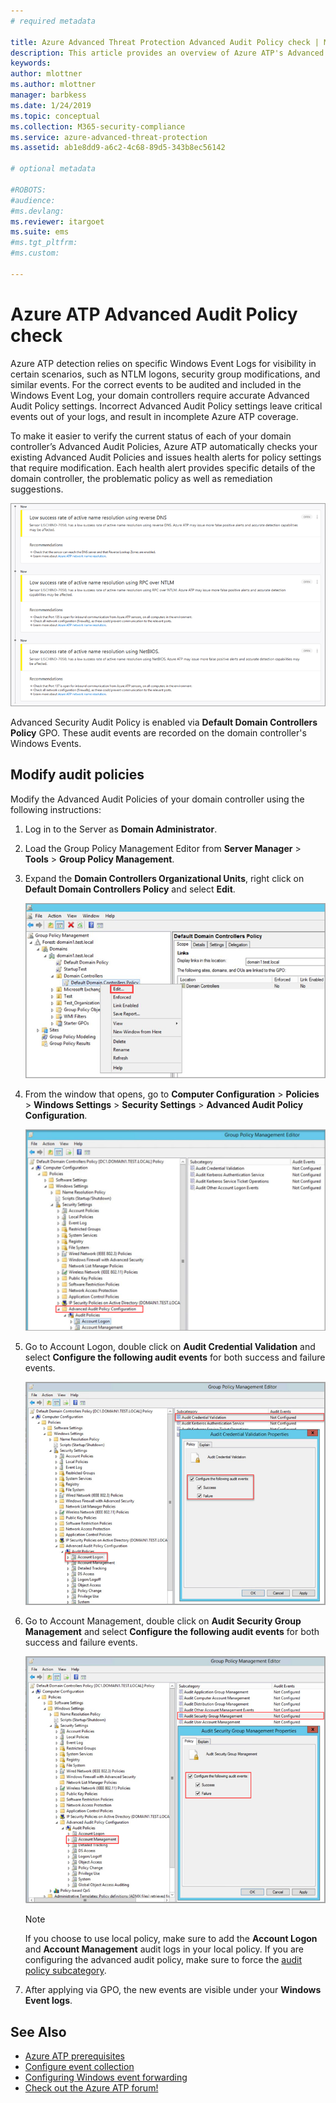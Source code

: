 ```yaml
---
# required metadata

title: Azure Advanced Threat Protection Advanced Audit Policy check | Microsoft Docs
description: This article provides an overview of Azure ATP's Advanced Audit Policy check.
keywords:
author: mlottner
ms.author: mlottner
manager: barbkess
ms.date: 1/24/2019
ms.topic: conceptual
ms.collection: M365-security-compliance
ms.service: azure-advanced-threat-protection
ms.assetid: ab1e8dd9-a6c2-4c68-89d5-343b8ec56142

# optional metadata

#ROBOTS:
#audience:
#ms.devlang:
ms.reviewer: itargoet
ms.suite: ems
#ms.tgt_pltfrm:
#ms.custom:

---
```



# Azure ATP Advanced Audit Policy check

Azure ATP detection relies on specific Windows Event Logs for visibility in certain scenarios, such as NTLM logons, security group modifications, and similar events. For the correct events to be audited and included in the Windows Event Log, your domain controllers require accurate Advanced Audit Policy settings. Incorrect Advanced Audit Policy settings leave critical events out of your logs, and result in incomplete Azure ATP coverage.

To make it easier to verify the current status of each of your domain controller’s Advanced Audit Policies, Azure ATP automatically checks your existing Advanced Audit Policies and issues health alerts for policy settings that require modification. Each health alert provides specific details of the domain controller, the problematic policy as well as remediation suggestions.

![Advanced Audit Policy Health Alert](media/atp-health-alert-audit-policy.png)


Advanced Security Audit Policy is enabled via **Default Domain Controllers Policy** GPO. These audit events are recorded on the domain controller's Windows Events. 

## Modify audit policies 

Modify the Advanced Audit Policies of your domain controller using the following instructions:

1. Log in to the Server as **Domain Administrator**.
2. Load the Group Policy Management Editor from **Server Manager** > **Tools** > **Group Policy Management**. 
3. Expand the **Domain Controllers Organizational Units**, right click on **Default Domain Controllers Policy** and select **Edit**. 

    ![Edit domain controller policy](media/atp-advanced-audit-policy-check-step-1.png)

4. From the window that opens, go to **Computer Configuration** > **Policies** > **Windows Settings** > **Security Settings** > **Advanced Audit Policy Configuration**.

    ![Advanced Audit Policy Configuration](media/atp-advanced-audit-policy-check-step-2.png)

5. Go to Account Logon, double click on **Audit Credential Validation** and select **Configure the following audit events** for both success and failure events. 

    ![Credential validation](media/atp-advanced-audit-policy-check-step-3.png)

6. Go to Account Management, double click on **Audit Security Group Management** and select **Configure the following audit events** for both success and failure events.

    ![Audit Security Group Management](media/atp-advanced-audit-policy-check-step-4.png)

    > [!NOTE]
    > If you choose to use local policy, make sure to add the **Account Logon** and **Account Management** audit logs in your local policy. If you are configuring the advanced audit policy, make sure to force the [audit policy subcategory](https://docs.microsoft.com/windows/security/threat-protection/security-policy-settings/audit-force-audit-policy-subcategory-settings-to-override).

7. After applying via GPO, the new events are visible under your **Windows Event logs**.

## See Also
- [Azure ATP prerequisites](atp-prerequisites.md)
- [Configure event collection](configure-event-collection.md)
- [Configuring Windows event forwarding](configure-event-forwarding.md)
- [Check out the Azure ATP forum!](https://aka.ms/azureatpcommunity)
